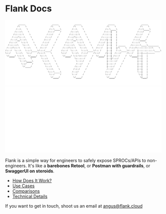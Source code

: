# Flank Docs

![ASCII](assets/flank-ascii-text-black.png#only-light)
![ASCII](assets/flank-ascii-text.png#only-dark)

Flank is a simple way for engineers to safely expose SPROCs/APIs to non-engineers. It's like a **barebones Retool**, or **Postman with guardrails**, or **SwaggerUI on steroids**.

<!-- - [Quickstart](quickstarts/jupyter-fastapi.md)  -->
- [How Does It Work?](how-does-it-work.md)
- [Use Cases](use-cases.md)
- [Comparisons](comparisons/all-comparisons.md)
- [Technical Details](integrations/all-integrations.md)

If you want to get in touch, shoot us an email at angus@flank.cloud


